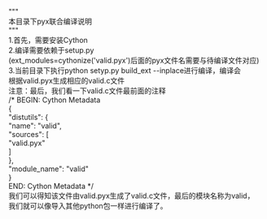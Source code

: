 """  
本目录下pyx联合编译说明  
"""  
1.首先，需要安装Cython  
2.编译需要依赖于setup.py  
(ext_modules=cythonize('valid.pyx')后面的pyx文件名需要与待编译文件对应)  
3.当前目录下执行python setyp.py build_ext --inplace进行编译，编译会  
根据valid.pyx生成相应的valid.c文件  
注意：最后，我们看一下valid.c文件最前面的注释  
/* BEGIN: Cython Metadata  
{  
    "distutils": {  
		"name": "valid",  
		"sources": [  
			"valid.pyx"  
			]  
	},  
	"module_name": "valid"  
}  
END: Cython Metadata */  
我们可以得知该文件由valid.pyx生成了valid.c文件，最后的模块名称为valid，  
我们就可以像导入其他python包一样进行编译了。